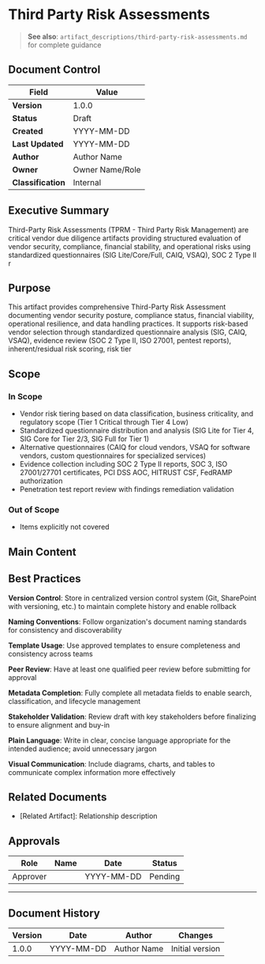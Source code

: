 # Third Party Risk Assessments

> **See also**: `artifact_descriptions/third-party-risk-assessments.md` for complete guidance

## Document Control

| Field | Value |
|-------|-------|
| **Version** | 1.0.0 |
| **Status** | Draft |
| **Created** | YYYY-MM-DD |
| **Last Updated** | YYYY-MM-DD |
| **Author** | Author Name |
| **Owner** | Owner Name/Role |
| **Classification** | Internal |

## Executive Summary

Third-Party Risk Assessments (TPRM - Third Party Risk Management) are critical vendor due diligence artifacts providing structured evaluation of vendor security, compliance, financial stability, and operational risks using standardized questionnaires (SIG Lite/Core/Full, CAIQ, VSAQ), SOC 2 Type II r

## Purpose

This artifact provides comprehensive Third-Party Risk Assessment documenting vendor security posture, compliance status, financial viability, operational resilience, and data handling practices. It supports risk-based vendor selection through standardized questionnaire analysis (SIG, CAIQ, VSAQ), evidence review (SOC 2 Type II, ISO 27001, pentest reports), inherent/residual risk scoring, risk tier

## Scope

### In Scope

- Vendor risk tiering based on data classification, business criticality, and regulatory scope (Tier 1 Critical through Tier 4 Low)
- Standardized questionnaire distribution and analysis (SIG Lite for Tier 4, SIG Core for Tier 2/3, SIG Full for Tier 1)
- Alternative questionnaires (CAIQ for cloud vendors, VSAQ for software vendors, custom questionnaires for specialized services)
- Evidence collection including SOC 2 Type II reports, SOC 3, ISO 27001/27701 certificates, PCI DSS AOC, HITRUST CSF, FedRAMP authorization
- Penetration test report review with findings remediation validation

### Out of Scope

- Items explicitly not covered

## Main Content

<!-- Provide detailed content specific to this artifact type -->
<!-- Refer to the artifact description for required sections -->

## Best Practices

**Version Control**: Store in centralized version control system (Git, SharePoint with versioning, etc.) to maintain complete history and enable rollback

**Naming Conventions**: Follow organization's document naming standards for consistency and discoverability

**Template Usage**: Use approved templates to ensure completeness and consistency across teams

**Peer Review**: Have at least one qualified peer review before submitting for approval

**Metadata Completion**: Fully complete all metadata fields to enable search, classification, and lifecycle management

**Stakeholder Validation**: Review draft with key stakeholders before finalizing to ensure alignment and buy-in

**Plain Language**: Write in clear, concise language appropriate for the intended audience; avoid unnecessary jargon

**Visual Communication**: Include diagrams, charts, and tables to communicate complex information more effectively

## Related Documents

- [Related Artifact]: Relationship description

## Approvals

| Role | Name | Date | Status |
|------|------|------|--------|
| Approver | | YYYY-MM-DD | Pending |

---

## Document History

| Version | Date | Author | Changes |
|---------|------|--------|---------|
| 1.0.0 | YYYY-MM-DD | Author Name | Initial version |
